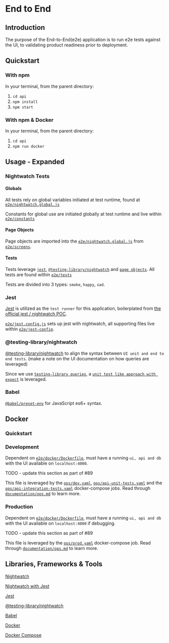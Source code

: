 # End to End

## Introduction

The purpose of the End-to-End(e2e) application is to run e2e tests against the UI, to validating product readiness
 prior to deployment.

## Quickstart

### With npm

In your terminal, from the parent directory:

1. `cd api`
2. `npm install`
3. `npm start`

### With npm & Docker

In your terminal, from the parent directory:

1. `cd api`
2. `npm run docker`

## Usage - Expanded 

### Nightwatch Tests

#### Globals 

All tests rely on global variables initiated at test runtime, found at [`e2e/nightwatch.global.js`](https://github.com/escobard/create-app/blob/master/e2e/nightwatch.global.js)

Constants for global use are initiated globally at test runtime and live within [`e2e/constants`](https://github.com/escobard/create-app/tree/master/e2e/constants)

#### Page Objects

Page objects are imported into the [`e2e/nightwatch.global.js`](https://github.com/escobard/create-app/blob/master/e2e/nightwatch.global.js) from [`e2e/screens`](https://github.com/escobard/create-app/blob/master/e2e/screens).

#### Tests

Tests leverage [`jest`](https://jestjs.io/), [`@testing-library/nightwatch`](https://github.com/testing-library/nightwatch-testing-library) and [`page objects`](https://nightwatchjs.org/guide/working-with-page-objects/). All tests are found within [`e2e/tests`](https://github.com/escobard/create-app/blob/master/e2e/tests)

Tests are divided into 3 types: `smoke`, `happy`, `sad`.

### Jest

[Jest](https://jestjs.io/) is utilized as the `test runner` for this application, boilerplated from [the official jest
 / nightwatch POC](https://github.com/mucsi96/nightwatch-api/tree/master/packages/jest-example).

[`e2e/jest.config.js`](https://github.com/escobard/create-app/blob/master/e2e/jest.config.js) sets up jest with
 nightwatch, all supporting files live within [`e2e/jest-config`](https://github.com/escobard/create-app/blob/master/e2e/jest-config).

### @testing-library/nightwatch

[@testing-library/nightwatch](https://testing-library.com/docs/nightwatch-testing-library/intro) to
 align the syntax between `UI unit and end to end tests`. (make a note on the UI documentation on how queries are leveraged)
 
 Since we use [`testing-library queries`](https://testing-library.com/docs/react-testing-library/cheatsheet), a
   [`unit test like approach with expect`](https://nightwatchjs.org/api/expect/) is leveraged.

### Babel

[`@babel/preset-env`](https://babeljs.io/docs/en/babel-preset-env) for JavaScript es6+ syntax. 

## Docker

### Quickstart

### Development

Dependent on [`e2e/docker/Dockerfile`](https://github.com/escobard/create-app/blob/master/e2e/docker/Dockerfile), must have a running `ui, api and db` with the UI available on `localhost:4000`.

TODO - update this section as part of #89

This file is leveraged by the [`ops/dev.yaml`](https://github.com/escobard/create-app/blob/master/ops/dev.yaml), [`ops/api-unit-tests.yaml`](https://github.com/escobard/create-app/blob/master/ops/api-unit-tests.yaml) and the [`ops/api-integration-tests.yaml`](https://github.com/escobard/create-app/blob/master/ops/api-integration-tests.yaml) docker-compose jobs. Read through [`documentation/ops.md`](https://github.com/escobard/create-app/blob/master/documentation/ops.md) to learn more.

### Production

Dependent on [`e2e/docker/Dockerfile`](https://github.com/escobard/create-app/blob/master/e2e/docker/Dockerfile
), must have a running `ui, api and db` with the UI available on `localhost:4000` if debugging.

TODO - update this section as part of #89

This file is leveraged by the [`ops/prod.yaml`](https://github.com/escobard/create-app/blob/master/ops/prod.yaml
) docker-compose job. Read through [`documentation/ops.md`](https://github.com/escobard/create-app/blob/master/documentation/ops.md) to learn more.

## Libraries, Frameworks & Tools

[Nightwatch](https://nightwatchjs.org/)

[Nightwatch with Jest](https://github.com/mucsi96/nightwatch-api/tree/master/packages/jest-example)

[Jest](https://jestjs.io/)

[@testing-library/nightwatch](https://testing-library.com/docs/nightwatch-testing-library/intro)

[Babel](https://babeljs.io/docs/en/babel-preset-env)

[Docker](https://www.docker.com/)

[Docker Compose](https://docs.docker.com/compose/)

